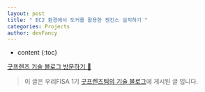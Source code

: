 ```yaml
---
layout: post
title: " EC2 환경에서 도커를 활용한 젠킨스 설치하기 "
categories: Projects
author: devFancy
---
```

* content
{:toc}

[굿프렌즈 기술 블로그 방문하기 🎋](https://goodfriends-team.tistory.com/)

> 이 글은 우리FISA 1기 [굿프렌즈팀의 기술 블로그](https://goodfriends-team.tistory.com/7)에 게시된 글 입니다.